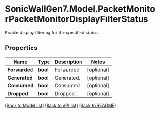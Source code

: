 # SonicWallGen7.Model.PacketMonitorPacketMonitorDisplayFilterStatus
Enable display filtering for the specified status.

## Properties

Name | Type | Description | Notes
------------ | ------------- | ------------- | -------------
**Forwarded** | **bool** | Forwarded. | [optional] 
**Generated** | **bool** | Generated. | [optional] 
**Consumed** | **bool** | Consumed. | [optional] 
**Dropped** | **bool** | Dropped. | [optional] 

[[Back to Model list]](../README.md#documentation-for-models) [[Back to API list]](../README.md#documentation-for-api-endpoints) [[Back to README]](../README.md)

